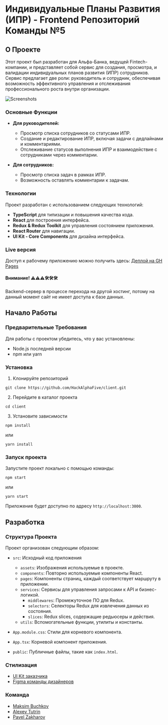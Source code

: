 # Индивидуальные Планы Развития (ИПР) - Frontend Репозиторий Команды №5

## О Проекте
Этот проект был разработан для Альфа-Банка, ведущей Fintech-компании, и представляет собой сервис для создания, просмотра, и валидации индивидуальных планов развития (ИПР) сотрудников. Сервис предлагает две роли: руководитель и сотрудник, обеспечивая возможность эффективного управления и отслеживания профессионального роста внутри организации.

![Screenshots](https://github.com/HackAlphaFive/client/assets/105168167/54c7131c-bc27-4cd8-b08e-0f3517594085)

### Основные Функции
- **Для руководителей:**
  - Просмотр списка сотрудников со статусами ИПР.
  - Создание и редактирование ИПР, включая задачи с дедлайнами и комментариями.
  - Отслеживание статусов выполнения ИПР и взаимодействие с сотрудниками через комментарии.

- **Для сотрудников:**
  - Просмотр списка задач в рамках ИПР.
  - Возможность оставлять комментарии к задачам.

### Технологии
Проект разработан с использованием следующих технологий:
- **TypeScript** для типизации и повышения качества кода.
- **React** для построения интерфейса.
- **Redux & Redux Toolkit** для управления состоянием приложения.
- **React Router** для навигации.
- **UI Kit - Core Components** для дизайна интерфейса.

### Live версия
Доступ к рабочему приложению можно получить здесь: [Деплой на GH Pages](https://hackalphafive.github.io/client/)
#### Внимание! ⚠️⚠️⚠️🛠🛠🛠
Backend-сервер в процессе перехода на другой хостинг, потому на данный момент сайт не имеет доступа к базе данных.

## Начало Работы

### Предварительные Требования
Для работы с проектом убедитесь, что у вас установлены:
- Node.js последней версии
- npm или yarn

### Установка
1. Клонируйте репозиторий

```
git clone https://github.com/HackAlphaFive/client.git
```

2. Перейдите в каталог проекта

```
cd client
```

3. Установите зависимости

```
npm install
```

или

```
yarn install
```

### Запуск проекта
Запустите проект локально с помощью команды:
```
npm start
```
или
```
yarn start
```

Приложение будет доступно по адресу `http://localhost:3000`.

## Разработка

### Структура Проекта

Проект организован следующим образом:

- `src`: Исходный код приложения
  - `assets`: Изображения используемые в проекте.
  - `components`: Повторно используемые компоненты React.
  - `pages`: Компоненты страниц, каждый соответствует маршруту в приложении.
  - `services`: Сервисы для управления запросами к API и бизнес-логикой.
    - `middlewares`: Промежуточное ПО для Redux.
    - `selectors`: Селекторы Redux для извлечения данных из состояния.
    - `slices`: Redux slices, содержащие редьюсеры и действия.
  - `utils`: Вспомогательные функции, утилиты и константы.
- `App.module.css`: Стили для корневого компонента.
- `App.tsx`: Корневой компонент приложения.

- `public`: Публичные файлы, такие как `index.html`.


### Стилизация
* [UI Kit заказчика](https://core-ds.github.io/core-components/master/?path=/docs/instructions-installation--docs)
* [Figma команды дизайнеров](https://www.figma.com/file/IQp1iggI9ttZYN4Bp9FRbA/%D0%94%D0%B8%D0%B7%D0%B0%D0%B9%D0%BD-ALFA-%D0%98%D0%9F%D0%A0?type=design&node-id=326-12643&mode=design&t=7qgGkH5Ixp97kBR8-0)

### Команда

* [Maksim Buchkov](https://github.com/Kargobober)
* [Alexey Tutrin](https://github.com/TutrinAlexey)
* [Pavel Zakharov](https://github.com/FrontEnd-Guy)
